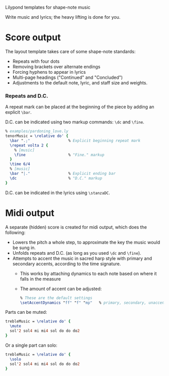 Lilypond templates for shape-note music

Write music and lyrics; the heavy lifting is done for you.

# Score output

The layout template takes care of some shape-note standards:

* Repeats with four dots
* Removing brackets over alternate endings
* Forcing hyphens to appear in lyrics
* Multi-page headings ("Continued" and "Concluded")
* Adjustments to the default note, lyric, and staff size and weights.


### Repeats and D.C.

A repeat mark can be placed at the beginning of the piece by adding an explicit `\bar`.

D.C. can be indicated using two markup commands: `\dc` and `\fine`.

```lilypond
% examples/pardoning_love.ly
tenorMusic = \relative do' {
  \bar ".;"                 % Explicit beginning repeat mark
  \repeat volta 2 {
    % [music]
    \fine                   % "Fine." markup
  }
  \time 6/4
  % [music]
  \bar "|."                 % Explicit ending bar
  \dc                       % "D.C." markup
}
```

D.C. can be indicated in the lyrics using `\stanzaDC`.


# Midi output

A separate (hidden) score is created for midi output, which does the following:

* Lowers the pitch a whole step, to approximate the key the music would be sung in.
* Unfolds repeats and D.C. (as long as you used `\dc` and `\fine`).
* Attempts to accent the music in sacred harp style with primary and secondary accents, according to the time signature.
    * This works by attaching dynamics to each note based on where it falls in the measure
    * The amount of accent can be adjusted:

        ```lilypond
        % These are the default settings
        \setAccentDynamics "ff" "f" "mp"   % primary, secondary, unaccented
        ```


Parts can be muted:
```lilypond
trebleMusic = \relative do' {
  \mute
  sol'2 sol4 mi mi4 sol do do do2
}
```

Or a single part can solo:
```lilypond
trebleMusic = \relative do' {
  \solo
  sol'2 sol4 mi mi4 sol do do do2
}
```